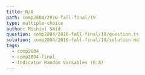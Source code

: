 ```yaml
---
title: N/A
path: comp2804/2016-fall-final/19
type: multiple-choice
author: Michiel Smid
question: comp2804/2016-fall-final/19/question.ts
solution: comp2804/2016-fall-final/19/solution.md
tags:
  - comp2804
  - comp2804-final
  - Indicator Random Variables (6.8)
---
```

